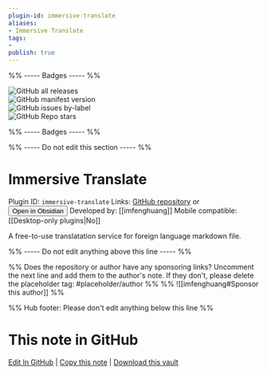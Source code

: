 ```yaml
---
plugin-id: immersive-translate
aliases:
- Immersive Translate
tags: 
- 
publish: true
---
```


%% ----- Badges ----- %%

![GitHub all releases](https://img.shields.io/github/downloads/imfenghuang/obsidian-immersive-translate/total?color=573E7A&logo=github&style=for-the-badge)   
![GitHub manifest version](https://img.shields.io/github/manifest-json/v/imfenghuang/obsidian-immersive-translate?color=573E7A&logo=github&style=for-the-badge)   
![GitHub issues by-label](https://img.shields.io/github/issues/imfenghuang/obsidian-immersive-translate/help%20wanted?color=573E7A&logo=github&style=for-the-badge)   
![GitHub Repo stars](https://img.shields.io/github/stars/imfenghuang/obsidian-immersive-translate?color=573E7A&logo=github&style=for-the-badge)

%% ----- Badges ----- %%

%% ----- Do not edit this section ----- %%

# Immersive Translate

Plugin ID: `immersive-translate`
Links: [GitHub repository](https://github.com/imfenghuang/obsidian-immersive-translate) or [<button id=HH>Open in Obsidian</button>](obsidian://show-plugin?id=immersive-translate)
Developed by: [[imfenghuang]]
Mobile compatible: [[Desktop-only plugins|No]]

A free-to-use translatation service for foreign language markdown file.

%% ----- Do not edit anything above this line ----- %% 

%% Does the repository or author have any sponsoring links? Uncomment the next line and add them to the author's note. If they don't, please delete the placeholder tag: #placeholder/author %%
%% ![[imfenghuang#Sponsor this author]] %%

%% Hub footer: Please don't edit anything below this line %%

# This note in GitHub

<span class="git-footer">[Edit In GitHub](https://github.dev/obsidian-community/obsidian-hub/blob/main/02%20-%20Community%20Expansions/02.05%20All%20Community%20Expansions/Plugins/immersive-translate.md "git-hub-edit-note") | [Copy this note](https://raw.githubusercontent.com/obsidian-community/obsidian-hub/main/02%20-%20Community%20Expansions/02.05%20All%20Community%20Expansions/Plugins/immersive-translate.md "git-hub-copy-note") | [Download this vault](https://github.com/obsidian-community/obsidian-hub/archive/refs/heads/main.zip "git-hub-download-vault") </span>
